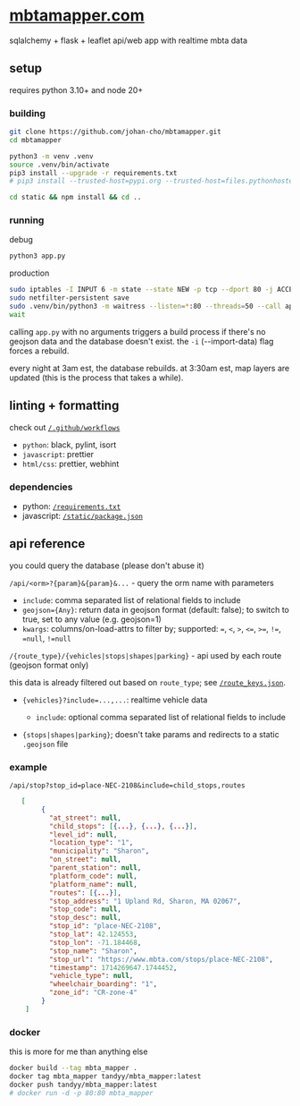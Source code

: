 # [mbtamapper.com](https://mbtamapper.com/)

sqlalchemy + flask + leaflet api/web app with realtime mbta data

## setup

requires python 3.10+ and node 20+

### building

```sh
git clone https://github.com/johan-cho/mbtamapper.git
cd mbtamapper
```

```sh
python3 -m venv .venv
source .venv/bin/activate
pip3 install --upgrade -r requirements.txt
# pip3 install --trusted-host=pypi.org --trusted-host=files.pythonhosted.org --upgrade -r requirements.txt
```

```sh
cd static && npm install && cd ..
```

### running

debug

```sh
python3 app.py
```

production

```sh
sudo iptables -I INPUT 6 -m state --state NEW -p tcp --dport 80 -j ACCEPT
sudo netfilter-persistent save
sudo .venv/bin/python3 -m waitress --listen=*:80 --threads=50 --call app:create_main_app &
wait
```

calling `app.py` with no arguments triggers a build process if there's no geojson data and the database doesn't exist. the `-i` (--import-data) flag forces a rebuild.

every night at 3am est, the database rebuilds. at 3:30am est, map layers are updated (this is the process that takes a while).

## linting + formatting

check out [`/.github/workflows`](.github/workflows)

- `python`: black, pylint, isort
- `javascript`: prettier
- `html/css`: prettier, webhint

### dependencies

- python: [`/requirements.txt`](requirements.txt)
- javascript: [`/static/package.json`](static/package.json)

## api reference

you could query the database (please don't abuse it)

`/api/<orm>?{param}&{param}&...` - query the orm name with parameters

- `include`: comma separated list of relational fields to include
- `geojson={Any}`: return data in geojson format (default: false); to switch to true, set to any value (e.g. geojson=1)
- `kwargs`: columns/on-load-attrs to filter by; supported: `=`, `<`, `>`, `<=`, `>=`, `!=`, `=null`, `!=null`

`/{route_type}/{vehicles|stops|shapes|parking}` - api used by each route (geojson format only)

this data is already filtered out based on `route_type`; see [`/route_keys.json`](route_keys.json).

- `{vehicles}?include=...,...`: realtime vehicle data

  - `include`: optional comma separated list of relational fields to include

- `{stops|shapes|parking}`; doesn't take params and redirects to a static `.geojson` file

### example

`/api/stop?stop_id=place-NEC-2108&include=child_stops,routes`

```json
   [
        {
          "at_street": null,
          "child_stops": [{...}, {...}, {...}],
          "level_id": null,
          "location_type": "1",
          "municipality": "Sharon",
          "on_street": null,
          "parent_station": null,
          "platform_code": null,
          "platform_name": null,
          "routes": [{...}],
          "stop_address": "1 Upland Rd, Sharon, MA 02067",
          "stop_code": null,
          "stop_desc": null,
          "stop_id": "place-NEC-2108",
          "stop_lat": 42.124553,
          "stop_lon": -71.184468,
          "stop_name": "Sharon",
          "stop_url": "https://www.mbta.com/stops/place-NEC-2108",
          "timestamp": 1714269647.1744452,
          "vehicle_type": null,
          "wheelchair_boarding": "1",
          "zone_id": "CR-zone-4"
        }
    ]
```

### docker

this is more for me than anything else

```sh
docker build --tag mbta_mapper .
docker tag mbta_mapper tandyy/mbta_mapper:latest
docker push tandyy/mbta_mapper:latest
# docker run -d -p 80:80 mbta_mapper
```
